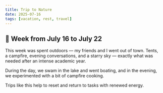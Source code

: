```yaml
---
title: Trip to Nature
date: 2025-07-16
tags: [vacation, rest, travel]
---
```


## 📌 Week from July 16 to July 22

This week was spent outdoors — my friends and I went out of town. Tents, a campfire, evening conversations, and a starry sky — exactly what was needed after an intense academic year.  

During the day, we swam in the lake and went boating, and in the evening, we experimented with a bit of campfire cooking.  

Trips like this help to reset and return to tasks with renewed energy.

